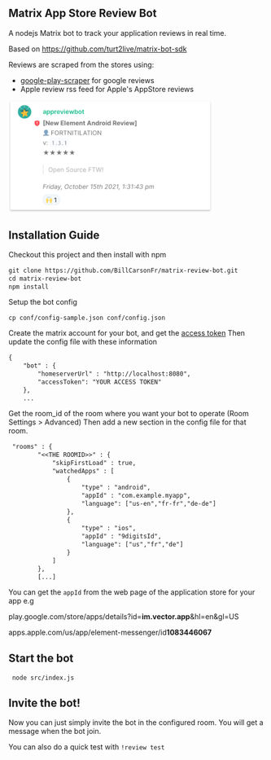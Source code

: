 ## Matrix App Store Review Bot


A nodejs Matrix bot to track your application reviews in real time.

Based on https://github.com/turt2live/matrix-bot-sdk

Reviews are scraped from the stores using:
- [google-play-scraper](https://github.com/facundoolano/google-play-scraper) for google reviews
- Apple review rss feed for Apple's AppStore reviews

<img src="review_message.png" width="400">


## Installation Guide

Checkout this project and then install with npm

````
git clone https://github.com/BillCarsonFr/matrix-review-bot.git
cd matrix-review-bot
npm install
````

Setup the bot config

````
cp conf/config-sample.json conf/config.json
````

Create the matrix account for your bot, and get the [access token](https://t2bot.io/docs/access_tokens/)
Then update the config file with these information

````
{
    "bot" : {
        "homeserverUrl" : "http://localhost:8080",
        "accessToken": "YOUR ACCESS TOKEN"
    },
    ...
````

Get the room_id of the room where you want your bot to operate (Room Settings > Advanced)
Then add a new section in the config file for that room.

````
 "rooms" : {
        "<<THE ROOMID>>" : {
            "skipFirstLoad" : true,
            "watchedApps" : [
                {
                    "type" : "android",
                    "appId" : "com.example.myapp",
                    "language": ["us-en","fr-fr","de-de"]
                },
                {
                    "type" : "ios",
                    "appId" : "9digitsId",
                    "language": ["us","fr","de"]
                }
            ]
        },
        [...]
````

You can get the `appId` from the web page of the application store for your app
e.g

 play.google.com/store/apps/details?id=**im.vector.app**&hl=en&gl=US
 
 apps.apple.com/us/app/element-messenger/id**1083446067**
 
 
 ## Start the bot
 
 ````
  node src/index.js
 ````
 
 
 ## Invite the bot!
 
 Now you can just simply invite the bot in the configured room.
 You will get a message when the bot join.
 
 You can also do a quick test with `!review test`
